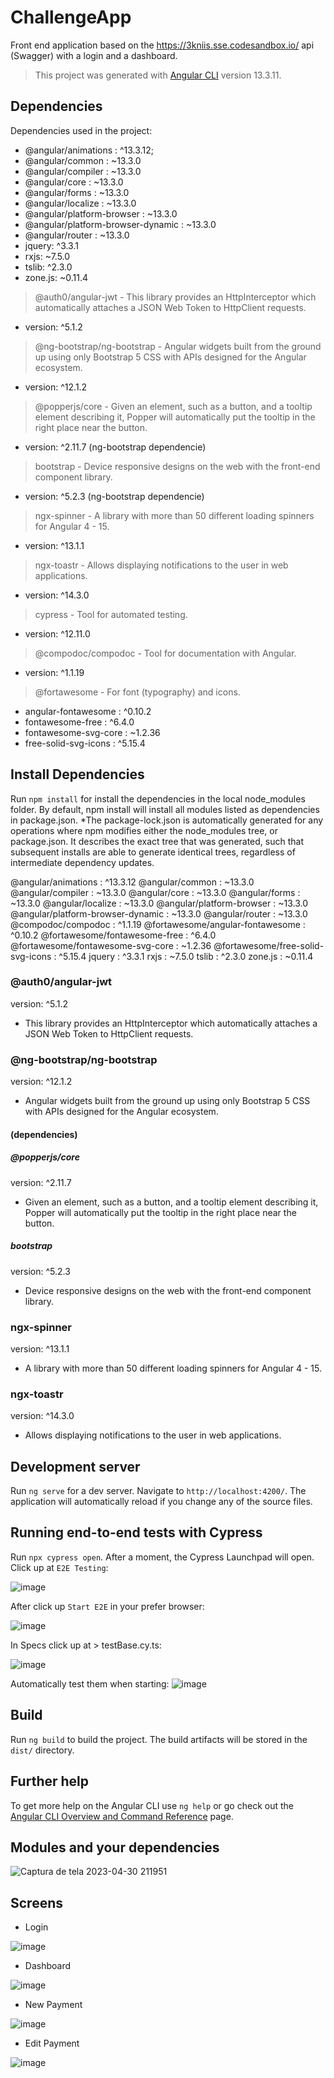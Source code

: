 # ChallengeApp
Front end application based on the https://3kniis.sse.codesandbox.io/ api (Swagger) with a login and a dashboard.
>This project was generated with [Angular CLI](https://github.com/angular/angular-cli) version 13.3.11.

## Dependencies

Dependencies used in the project:
- @angular/animations : ^13.3.12;
- @angular/common : ~13.3.0
- @angular/compiler : ~13.3.0
- @angular/core : ~13.3.0
- @angular/forms : ~13.3.0
- @angular/localize : ~13.3.0
- @angular/platform-browser : ~13.3.0
- @angular/platform-browser-dynamic : ~13.3.0
- @angular/router : ~13.3.0
- jquery: ^3.3.1
- rxjs: ~7.5.0
- tslib: ^2.3.0
- zone.js: ~0.11.4

> @auth0/angular-jwt - This library provides an HttpInterceptor which automatically attaches a JSON Web Token to HttpClient requests.
- version: ^5.1.2 
> @ng-bootstrap/ng-bootstrap - Angular widgets built from the ground up using only Bootstrap 5 CSS with APIs designed for the Angular ecosystem.
- version: ^12.1.2 
> @popperjs/core - Given an element, such as a button, and a tooltip element describing it, Popper will automatically put the tooltip in the right place near the button.
- version: ^2.11.7 (ng-bootstrap dependencie)
> bootstrap - Device responsive designs on the web with the front-end component library.
- version: ^5.2.3 (ng-bootstrap dependencie)
> ngx-spinner - A library with more than 50 different loading spinners for Angular 4 - 15.
- version: ^13.1.1
> ngx-toastr - Allows displaying notifications to the user in web applications.
- version: ^14.3.0
> cypress - Tool for automated testing.
- version: ^12.11.0
> @compodoc/compodoc - Tool for documentation with Angular.
- version: ^1.1.19
> @fortawesome - For font (typography) and icons.
- angular-fontawesome : ^0.10.2
- fontawesome-free : ^6.4.0
- fontawesome-svg-core : ~1.2.36
- free-solid-svg-icons : ^5.15.4

## Install Dependencies

Run `npm install` for install the dependencies in the local node_modules folder. By default, npm install will install all modules listed as dependencies in package.json. 
*The package-lock.json is automatically generated for any operations where npm modifies either the node_modules tree, or package.json. It describes the exact tree that was generated, such that subsequent installs are able to generate identical trees, regardless of intermediate dependency updates.

@angular/animations : ^13.3.12
@angular/common : ~13.3.0
@angular/compiler : ~13.3.0
@angular/core : ~13.3.0
@angular/forms : ~13.3.0
@angular/localize : ~13.3.0
@angular/platform-browser : ~13.3.0
@angular/platform-browser-dynamic : ~13.3.0
@angular/router : ~13.3.0
@compodoc/compodoc : ^1.1.19
@fortawesome/angular-fontawesome : ^0.10.2
@fortawesome/fontawesome-free : ^6.4.0
@fortawesome/fontawesome-svg-core : ~1.2.36
@fortawesome/free-solid-svg-icons : ^5.15.4
jquery : ^3.3.1
rxjs : ~7.5.0
tslib : ^2.3.0
zone.js : ~0.11.4

### @auth0/angular-jwt 
version: ^5.1.2 
- This library provides an HttpInterceptor which automatically attaches a JSON Web Token to HttpClient requests.

### @ng-bootstrap/ng-bootstrap 
version: ^12.1.2 
- Angular widgets built from the ground up using only Bootstrap 5 CSS with APIs designed for the Angular ecosystem.
#### (dependencies) 
##### @popperjs/core 
version: ^2.11.7 
- Given an element, such as a button, and a tooltip element describing it, Popper will automatically put the tooltip in the right place near the button.
##### bootstrap 
version: ^5.2.3 
- Device responsive designs on the web with the front-end component library.

### ngx-spinner 
version: ^13.1.1
- A library with more than 50 different loading spinners for Angular 4 - 15.

### ngx-toastr
version: ^14.3.0
- Allows displaying notifications to the user in web applications.
## Development server

Run `ng serve` for a dev server. Navigate to `http://localhost:4200/`. The application will automatically reload if you change any of the source files.

## Running end-to-end tests with Cypress
Run `npx cypress open`. After a moment, the Cypress Launchpad will open.
Click up at `E2E Testing`:

![image](https://user-images.githubusercontent.com/17026031/235386885-e25f1b68-43bf-42de-837f-73ea2d8334e5.png)

After click up `Start E2E` in your prefer browser:

![image](https://user-images.githubusercontent.com/17026031/235386654-890ffc77-2757-4caf-a874-4053d197cf89.png)

In Specs click up at > testBase.cy.ts:

![image](https://user-images.githubusercontent.com/17026031/235386686-e7bab12c-4255-433e-b109-8f71980155c3.png)

Automatically test them when starting:
![image](https://user-images.githubusercontent.com/17026031/235386844-8876ef56-d1e3-49bf-929c-ece813e4b420.png)

## Build

Run `ng build` to build the project. The build artifacts will be stored in the `dist/` directory.

## Further help

To get more help on the Angular CLI use `ng help` or go check out the [Angular CLI Overview and Command Reference](https://angular.io/cli) page.

## Modules and your dependencies

![Captura de tela 2023-04-30 211951](https://user-images.githubusercontent.com/17026031/235396043-187d4a5d-ec03-472d-93ac-1520e608ac01.png)

## Screens
- Login

![image](https://user-images.githubusercontent.com/17026031/235395828-a96789a3-9b00-4b27-ae19-b72f4222f58a.png)

- Dashboard

![image](https://user-images.githubusercontent.com/17026031/235395904-81f1778c-f7a2-4f23-88ef-eb853edecd2f.png)

- New Payment

![image](https://user-images.githubusercontent.com/17026031/235395944-f540fddd-7583-47ca-a742-255b6adee967.png)

- Edit Payment

![image](https://user-images.githubusercontent.com/17026031/235395976-9842cdf5-4263-4a56-9872-344d110d3239.png)

